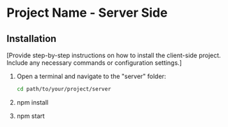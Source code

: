 # Project Name - Server Side

## Installation

[Provide step-by-step instructions on how to install the client-side project. Include any necessary commands or configuration settings.]

1. Open a terminal and navigate to the "server" folder:
   ```bash
   cd path/to/your/project/server

2. npm install

3. npm start